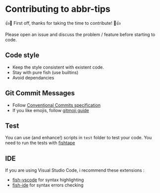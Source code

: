 # Contributing to abbr-tips

👍🎉 First off, thanks for taking the time to contribute! 🎉👍

Please open an issue and discuss the problem / feature before starting to code.

## Code style

- Keep the style consistent with existent code.
- Stay with pure fish (use builtins)
- Avoid dependancies

## Git Commit Messages

- Follow [Conventional Commits specification](https://www.conventionalcommits.org/en/v1.0.0-beta.2/#specification)
- If you like emojis, follow [gitmoji guide](https://gitmoji.carloscuesta.me/)

## Test

You can use (and enhance!) scripts in `test` folder to test your code. You need to run the tests with [fishtape](https://github.com/jorgebucaran/fishtape)

## IDE

If you are using Visual Studio Code, i recommend these extensions :
- [fish-vscode](https://marketplace.visualstudio.com/items?itemName=skyapps.fish-vscode) for syntax highlighting
- [fish-ide](https://marketplace.visualstudio.com/items?itemName=lunaryorn.fish-ide) for syntax errors checking
